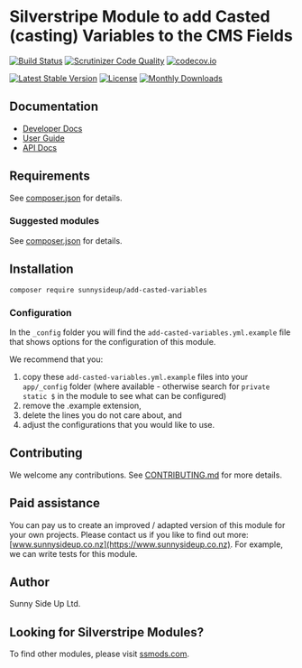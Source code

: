 # Silverstripe Module to add Casted (casting) Variables to the CMS Fields

[![Build Status](https://travis-ci.org/sunnysideup/silverstripe-add-casted-variables.svg?branch=master)](https://travis-ci.org/sunnysideup/silverstripe-add-casted-variables)
[![Scrutinizer Code Quality](https://scrutinizer-ci.com/g/sunnysideup/silverstripe-add-casted-variables/badges/quality-score.png?b=master)](https://scrutinizer-ci.com/g/sunnysideup/silverstripe-add-casted-variables/?branch=master)
[![codecov.io](https://codecov.io/github/sunnysideup/silverstripe-add-casted-variables/coverage.svg?branch=master)](https://codecov.io/github/sunnysideup/silverstripe-add-casted-variables?branch=master)

[![Latest Stable Version](https://poser.pugx.org/sunnysideup/add-casted-variables/version)](https://packagist.org/packages/sunnysideup/add-casted-variables)
[![License](https://poser.pugx.org/sunnysideup/add-casted-variables/license)](https://packagist.org/packages/sunnysideup/add-casted-variables)
[![Monthly Downloads](https://poser.pugx.org/sunnysideup/add-casted-variables/d/monthly)](https://packagist.org/packages/sunnysideup/add-casted-variables)

## Documentation

-   [Developer Docs](docs/en/INDEX.md)
-   [User Guide](docs/en/userguide.md)
-   [API Docs](http://docs.ssmods.com/sunnysideup/add-casted-variables/classes.xhtml)

## Requirements

See [composer.json](composer.json) for details.

### Suggested modules

See [composer.json](composer.json) for details.

## Installation

```shell
composer require sunnysideup/add-casted-variables
```

### Configuration

In the `_config` folder you will find the `add-casted-variables.yml.example`
file that shows options for the configuration of this module.

We recommend that you:

1. copy these `add-casted-variables.yml.example` files into your
   `app/_config` folder (where available - otherwise search for `private static $` in the module to see what can be configured)
2. remove the .example extension,
3. delete the lines you do not care about, and
4. adjust the configurations that you would like to use.

## Contributing

We welcome any contributions.
See [CONTRIBUTING.md](CONTRIBUTING.md) for more details.

## Paid assistance

You can pay us to create an improved / adapted version of this module for your own projects.
Please contact us if you like to find out more: [www.sunnysideup.co.nz](https://www.sunnysideup.co.nz).
For example, we can write tests for this module.

## Author

Sunny Side Up Ltd.

## Looking for Silverstripe Modules?

To find other modules, please visit [ssmods.com](https://ssmods.com/).
